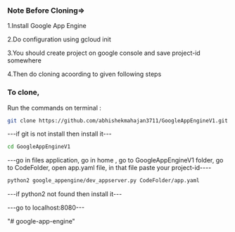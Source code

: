 ### Note Before Cloning=>
1.Install Google App Engine 

2.Do configuration using gcloud init

3.You should create project on google console and save project-id somewhere

4.Then do cloning acoording to given following steps



### To clone,
Run the commands on terminal :

```bash
git clone https://github.com/abhishekmahajan3711/GoogleAppEngineV1.git
```

---if git is not install then install it---

```bash
cd GoogleAppEngineV1
```

---go in files application, go in home , go to GoogleAppEngineV1 folder, go to CodeFolder, open app.yaml file, in that file paste your project-id----

```bash
python2 google_appengine/dev_appserver.py CodeFolder/app.yaml
```

---if python2 not found then install it---

---go to localhost:8080---


































"# google-app-engine" 
